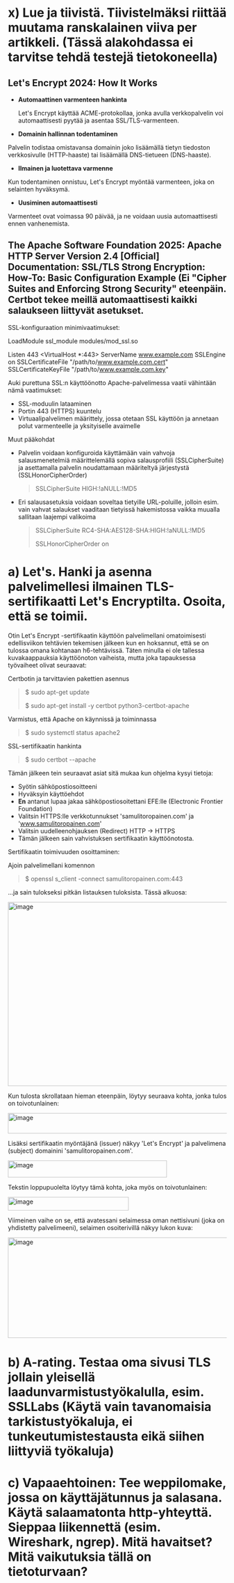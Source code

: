 # x) Lue ja tiivistä. Tiivistelmäksi riittää muutama ranskalainen viiva per artikkeli. (Tässä alakohdassa ei tarvitse tehdä testejä tietokoneella)
## Let's Encrypt 2024: How It Works

- **Automaattinen varmenteen hankinta**

  Let's Encrypt käyttää ACME-protokollaa, jonka avulla verkkopalvelin voi automaattisesti pyytää ja asentaa SSL/TLS-varmenteen.

- **Domainin hallinnan todentaminen**

Palvelin todistaa omistavansa domainin joko lisäämällä tietyn tiedoston verkkosivulle (HTTP-haaste) tai lisäämällä DNS-tietueen (DNS-haaste).

- **Ilmainen ja luotettava varmenne**

Kun todentaminen onnistuu, Let's Encrypt myöntää varmenteen, joka on selainten hyväksymä.

- **Uusiminen automaattisesti**

Varmenteet ovat voimassa 90 päivää, ja ne voidaan uusia automaattisesti ennen vanhenemista.

## The Apache Software Foundation 2025: Apache HTTP Server Version 2.4 [Official] Documentation: SSL/TLS Strong Encryption: How-To: Basic Configuration Example (Ei "Cipher Suites and Enforcing Strong Security" eteenpäin. Certbot tekee meillä automaattisesti kaikki salaukseen liittyvät asetukset.

SSL-konfiguraation minimivaatimukset:

LoadModule ssl_module modules/mod_ssl.so

Listen 443
<VirtualHost *:443>
    ServerName www.example.com
    SSLEngine on
    SSLCertificateFile "/path/to/www.example.com.cert"
    SSLCertificateKeyFile "/path/to/www.example.com.key"
</VirtualHost>

Auki purettuna SSL:n käyttöönotto Apache-palvelimessa vaatii vähintään nämä vaatimukset:

- SSL-moduulin lataaminen
- Portin 443 (HTTPS) kuuntelu
- Virtuaalipalvelimen määrittely, jossa otetaan SSL käyttöön ja annetaan polut varmenteelle ja yksityiselle avaimelle

Muut pääkohdat

- Palvelin voidaan konfiguroida käyttämään vain vahvoja salausmenetelmiä määrittelemällä sopiva salausprofiili (SSLCipherSuite) ja asettamalla palvelin noudattamaan  määriteltyä järjestystä (SSLHonorCipherOrder)
      

  > SSLCipherSuite HIGH:!aNULL:!MD5


- Eri salausasetuksia voidaan soveltaa tietyille URL-poluille, jolloin esim. vain vahvat salaukset vaaditaan tietyissä hakemistossa vaikka muualla sallitaan laajempi valikoima
    

  > SSLCipherSuite RC4-SHA:AES128-SHA:HIGH:!aNULL:!MD5
  > 
  > SSLHonorCipherOrder on
  

# a) Let's. Hanki ja asenna palvelimellesi ilmainen TLS-sertifikaatti Let's Encryptilta. Osoita, että se toimii.

Otin Let's Encrypt -sertifikaatin käyttöön palvelimellani omatoimisesti edellisviikon tehtävien tekemisen jälkeen kun en hoksannut, että se on tulossa omana kohtanaan h6-tehtävissä. Täten minulla ei ole tallessa kuvakaappauksia käyttöönoton vaiheista, mutta joka tapauksessa työvaiheet olivat seuraavat:

Certbotin ja tarvittavien pakettien asennus

> $ sudo apt-get update
>
> $ sudo apt-get install -y certbot python3-certbot-apache

Varmistus, että Apache on käynnissä ja toiminnassa

> $ sudo systemctl status apache2

SSL-sertifikaatin hankinta

> $ sudo certbot --apache

Tämän jälkeen tein seuraavat asiat sitä mukaa kun ohjelma kysyi tietoja:

- Syötin sähköpostiosoitteeni
- Hyväksyin käyttöehdot
- **En** antanut lupaa jakaa sähköpostiosoitettani EFE:lle (Electronic Frontier Foundation)
- Valitsin HTTPS:lle verkkotunnukset 'samulitoropainen.com' ja 'www.samulitoropainen.com'
- Valitsin uudelleenohjauksen (Redirect) HTTP -> HTTPS
- Tämän jälkeen sain vahvistuksen sertifikaatin käyttöönotosta.

Sertifikaatin toimivuuden osoittaminen:

Ajoin palvelimellani komennon

> $ openssl s_client -connect samulitoropainen.com:443

...ja sain tulokseksi pitkän listauksen tuloksista. Tässä alkuosa: 


<img width="791" height="423" alt="image" src="https://github.com/user-attachments/assets/8fe89611-e3d9-42c9-aaec-267fdb8b1007" />


Kun tulosta skrollataan hieman eteenpäin, löytyy seuraava kohta, jonka tulos on toivotunlainen:


<img width="580" height="47" alt="image" src="https://github.com/user-attachments/assets/3f66dffa-80ca-4779-84fa-3ec0c380185c" />


Lisäksi sertifikaatin myöntäjänä (issuer) näkyy 'Let's Encrypt' ja palvelimena (subject) domainini 'samulitoropainen.com'.


<img width="366" height="39" alt="image" src="https://github.com/user-attachments/assets/a7b491e5-2fbe-4ae5-92a1-2442d2b1eb9f" />


Tekstin loppupuolelta löytyy tämä kohta, joka myös on toivotunlainen:


<img width="278" height="31" alt="image" src="https://github.com/user-attachments/assets/46089386-9674-4c68-9ddb-1dd8bf50ab5d" />


Viimeinen vaihe on se, että avatessani selaimessa oman nettisivuni (joka on yhdistetty palvelimeeni), selaimen osoiterivillä näkyy lukon kuva:


<img width="1031" height="231" alt="image" src="https://github.com/user-attachments/assets/a36dfabd-88ce-4b10-a22f-f8365d74fc62" />


# b) A-rating. Testaa oma sivusi TLS jollain yleisellä laadunvarmistustyökalulla, esim. SSLLabs (Käytä vain tavanomaisia tarkistustyökaluja, ei tunkeutumistestausta eikä siihen liittyviä työkaluja)






# c) Vapaaehtoinen: Tee weppilomake, jossa on käyttäjätunnus ja salasana. Käytä salaamatonta http-yhteyttä. Sieppaa liikennettä (esim. Wireshark, ngrep). Mitä havaitset? Mitä vaikutuksia tällä on tietoturvaan?
